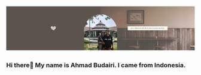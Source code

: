 # [![Ahmad Budairi Header](https://raw.githubusercontent.com/nusagates/nusagates/main/header.png)](https://bloggersejoli.com)
### Hi there👋 My name is Ahmad Budairi. I came from Indonesia.

<!--
**nusagates/nusagates** is a ✨ _special_ ✨ repository because its `README.md` (this file) appears on your GitHub profile.

Here are some ideas to get you started:

- 🔭 I’m currently working on ...
- 🌱 I’m currently learning ...
- 👯 I’m looking to collaborate on ...
- 🤔 I’m looking for help with ...
- 💬 Ask me about ...
- 📫 How to reach me: ...
- 😄 Pronouns: ...
- ⚡ Fun fact: ...
-->
